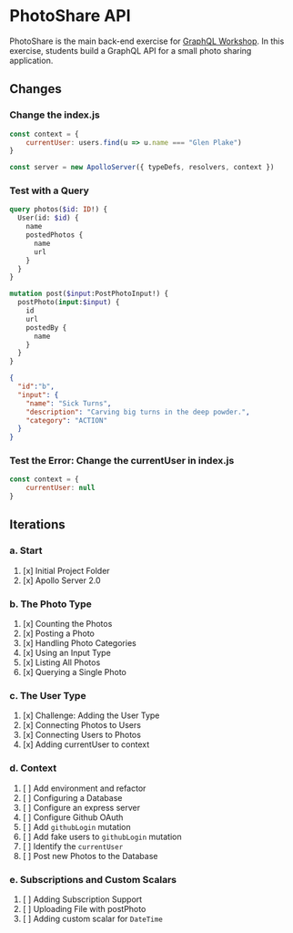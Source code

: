 PhotoShare API
===============
PhotoShare is the main back-end exercise for [GraphQL Workshop](https://www.graphqlworkshop.com). In this exercise, students build a GraphQL API for a small photo sharing application.

Changes
---------------

### Change the index.js

```javascript
const context = {
    currentUser: users.find(u => u.name === "Glen Plake")
}

const server = new ApolloServer({ typeDefs, resolvers, context })
```

### Test with a Query

```graphql
query photos($id: ID!) {
  User(id: $id) {
    name
    postedPhotos {
      name
      url
    }
  }
}

mutation post($input:PostPhotoInput!) {
  postPhoto(input:$input) {
    id
    url
    postedBy {
      name
    }
  }
}
```

```json
{
  "id":"b",
  "input": {
    "name": "Sick Turns",
  	"description": "Carving big turns in the deep powder.",
  	"category": "ACTION"
  }
}
```

### Test the Error: Change the currentUser in index.js

```javascript
const context = {
    currentUser: null
}
```


Iterations
---------------

### a. Start

1. [x] Initial Project Folder
2. [x] Apollo Server 2.0

### b. The Photo Type

1. [x] Counting the Photos 
2. [x] Posting a Photo 
3. [x] Handling Photo Categories 
4. [x] Using an Input Type 
5. [x] Listing All Photos 
6. [x] Querying a Single Photo 

### c. The User Type

1. [x] Challenge: Adding the User Type
2. [x] Connecting Photos to Users
3. [x] Connecting Users to Photos
4. [x] Adding currentUser to context

### d. Context

1. [ ] Add environment and refactor
2. [ ] Configuring a Database
3. [ ] Configure an express server
4. [ ] Configure Github OAuth
5. [ ] Add `githubLogin` mutation
6. [ ] Add fake users to `githubLogin` mutation
7. [ ] Identify the `currentUser`
8. [ ] Post new Photos to the Database

### e. Subscriptions and Custom Scalars

1. [ ] Adding Subscription Support 
2. [ ] Uploading File with postPhoto 
3. [ ] Adding custom scalar for `DateTime`